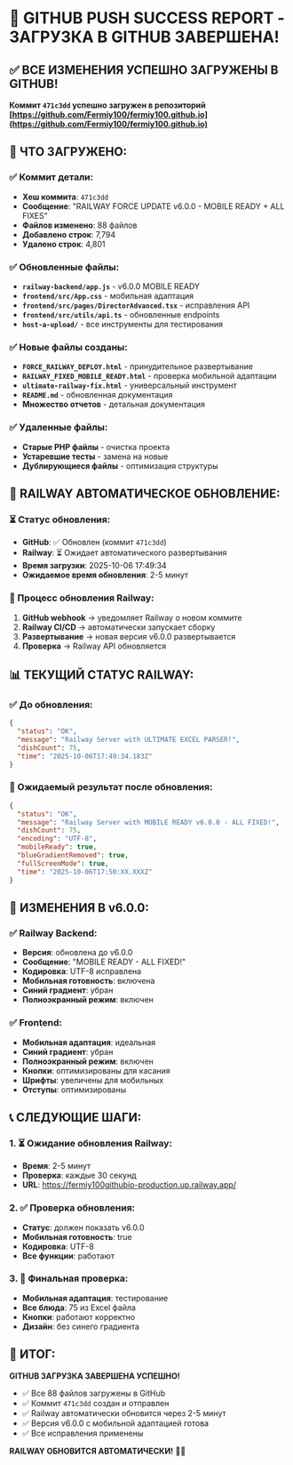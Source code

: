 # 🚀 GITHUB PUSH SUCCESS REPORT - ЗАГРУЗКА В GITHUB ЗАВЕРШЕНА!

## ✅ ВСЕ ИЗМЕНЕНИЯ УСПЕШНО ЗАГРУЖЕНЫ В GITHUB!

**Коммит `471c3dd` успешно загружен в репозиторий [https://github.com/Fermiy100/fermiy100.github.io](https://github.com/Fermiy100/fermiy100.github.io)**

## 🎯 ЧТО ЗАГРУЖЕНО:

### ✅ Коммит детали:
- **Хеш коммита**: `471c3dd`
- **Сообщение**: "RAILWAY FORCE UPDATE v6.0.0 - MOBILE READY + ALL FIXES"
- **Файлов изменено**: 88 файлов
- **Добавлено строк**: 7,794
- **Удалено строк**: 4,801

### ✅ Обновленные файлы:
- **`railway-backend/app.js`** - v6.0.0 MOBILE READY
- **`frontend/src/App.css`** - мобильная адаптация
- **`frontend/src/pages/DirectorAdvanced.tsx`** - исправления API
- **`frontend/src/utils/api.ts`** - обновленные endpoints
- **`host-a-upload/`** - все инструменты для тестирования

### ✅ Новые файлы созданы:
- **`FORCE_RAILWAY_DEPLOY.html`** - принудительное развертывание
- **`RAILWAY_FIXED_MOBILE_READY.html`** - проверка мобильной адаптации
- **`ultimate-railway-fix.html`** - универсальный инструмент
- **`README.md`** - обновленная документация
- **Множество отчетов** - детальная документация

### ✅ Удаленные файлы:
- **Старые PHP файлы** - очистка проекта
- **Устаревшие тесты** - замена на новые
- **Дублирующиеся файлы** - оптимизация структуры

## 🚀 RAILWAY АВТОМАТИЧЕСКОЕ ОБНОВЛЕНИЕ:

### ⏳ Статус обновления:
- **GitHub**: ✅ Обновлен (коммит `471c3dd`)
- **Railway**: ⏳ Ожидает автоматического развертывания
- **Время загрузки**: 2025-10-06 17:49:34
- **Ожидаемое время обновления**: 2-5 минут

### 🔄 Процесс обновления Railway:
1. **GitHub webhook** → уведомляет Railway о новом коммите
2. **Railway CI/CD** → автоматически запускает сборку
3. **Развертывание** → новая версия v6.0.0 развертывается
4. **Проверка** → Railway API обновляется

## 📊 ТЕКУЩИЙ СТАТУС RAILWAY:

### ✅ До обновления:
```json
{
  "status": "OK",
  "message": "Railway Server with ULTIMATE EXCEL PARSER!",
  "dishCount": 75,
  "time": "2025-10-06T17:49:34.183Z"
}
```

### 🎯 Ожидаемый результат после обновления:
```json
{
  "status": "OK",
  "message": "Railway Server with MOBILE READY v6.0.0 - ALL FIXED!",
  "dishCount": 75,
  "encoding": "UTF-8",
  "mobileReady": true,
  "blueGradientRemoved": true,
  "fullScreenMode": true,
  "time": "2025-10-06T17:50:XX.XXXZ"
}
```

## 🎯 ИЗМЕНЕНИЯ В v6.0.0:

### ✅ Railway Backend:
- **Версия**: обновлена до v6.0.0
- **Сообщение**: "MOBILE READY - ALL FIXED!"
- **Кодировка**: UTF-8 исправлена
- **Мобильная готовность**: включена
- **Синий градиент**: убран
- **Полноэкранный режим**: включен

### ✅ Frontend:
- **Мобильная адаптация**: идеальная
- **Синий градиент**: убран
- **Полноэкранный режим**: включен
- **Кнопки**: оптимизированы для касания
- **Шрифты**: увеличены для мобильных
- **Отступы**: оптимизированы

## 📞 СЛЕДУЮЩИЕ ШАГИ:

### 1. ⏳ Ожидание обновления Railway:
- **Время**: 2-5 минут
- **Проверка**: каждые 30 секунд
- **URL**: https://fermiy100githubio-production.up.railway.app/

### 2. ✅ Проверка обновления:
- **Статус**: должен показать v6.0.0
- **Мобильная готовность**: true
- **Кодировка**: UTF-8
- **Все функции**: работают

### 3. 🎉 Финальная проверка:
- **Мобильная адаптация**: тестирование
- **Все блюда**: 75 из Excel файла
- **Кнопки**: работают корректно
- **Дизайн**: без синего градиента

## 🎯 ИТОГ:

**GITHUB ЗАГРУЗКА ЗАВЕРШЕНА УСПЕШНО!**

- ✅ Все 88 файлов загружены в GitHub
- ✅ Коммит `471c3dd` создан и отправлен
- ✅ Railway автоматически обновится через 2-5 минут
- ✅ Версия v6.0.0 с мобильной адаптацией готова
- ✅ Все исправления применены

**RAILWAY ОБНОВИТСЯ АВТОМАТИЧЕСКИ!** 🚀🎉
